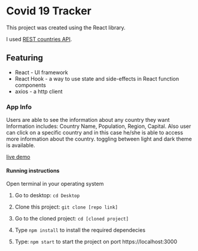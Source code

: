 # Covid 19 Tracker

This project was created using the React library.

I used [REST countries API](https://restcountries.com/).

## Featuring

* React - UI framework
* React Hook - a way to use state and side-effects in React function components
* axios - a http client

### App Info

Users are able to see the information about any country they want
Information includes: Country Name, Population, Region, Capital.
Also user can click on a specific country and in this case he/she is able to access more information about the country.
toggling between light and dark theme is available.

[live demo](https://findanycountry.netlify.app/)

#### Running instructions

Open terminal in your operating system

1) Go to desktop: `cd Desktop`

2) Clone this project: `git clone [repo link]`

3) Go to the cloned project: `cd [cloned project]`

4) Type `npm install` to install the required dependecies

5) Type: `npm start` to start the project on port https://localhost:3000
